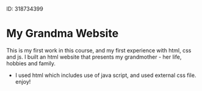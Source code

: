 ID: 318734399
# My Grandma Website
This is my first work in this course, and my first experience with html, css and js.
I built an html website that presents my grandmother - her life, hobbies and family.

- I used html which includes use of java script, and used external css file.
enjoy!
